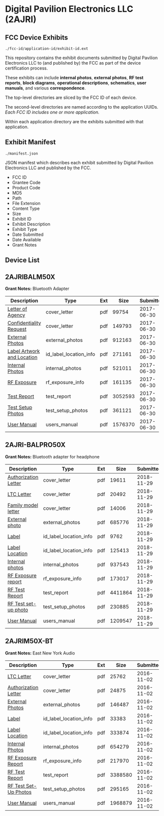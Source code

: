 # Digital Pavilion Electronics LLC (2AJRI)
## FCC Device Exhibits

```
./fcc-id/application-id/exhibit-id.ext
```

This repository contains the exhibit documents submitted by Digital Pavilion Electronics LLC to (and published by) the FCC as part of the device certification process.

These exhibits can include **internal photos**, **external photos**, **RF test reports**, **block diagrams**, **operational descriptions**, **schematics**, **user manuals**, and various **correspondence**.

The top-level directories are sliced by the FCC ID of each device.

The second-level directories are named according to the application UUIDs. *Each FCC ID includes one or more application.*

Within each application directory are the exhibits submitted with that application. 

## Exhibit Manifest

```
./manifest.json
```

JSON manifest which describes each exhibit submitted by Digital Pavilion Electronics LLC and published by the FCC.

- FCC ID
- Grantee Code
- Product Code
- MD5
- Path
- File Extension
- Content Type
- Size
- Exhibit ID
- Exhibit Description
- Exhibit Type
- Date Submitted
- Date Available
- Grant Notes

## Device List
## 2AJRIBALM50X
**Grant Notes:** Bluetooth Adapter

| Description | Type | Ext | Size | Submitted | Available |
| ----------- | ---- | --- | ---- | --------- | --------- |
| [Letter of Agency](2AJRIBALM50X/ced3f803ce708ca3e7e13d8e98f6a850/3445712.pdf) | cover_letter | pdf | 99754 | 2017-06-30 | 2017-06-30 |
| [Confidentiality Request](2AJRIBALM50X/ced3f803ce708ca3e7e13d8e98f6a850/3445713.pdf) | cover_letter | pdf | 149793 | 2017-06-30 | 2017-06-30 |
| [External Photos](2AJRIBALM50X/ced3f803ce708ca3e7e13d8e98f6a850/3445720.pdf) | external_photos | pdf | 912163 | 2017-06-30 | 2017-06-30 |
| [Label Artwork and Location](2AJRIBALM50X/ced3f803ce708ca3e7e13d8e98f6a850/3445721.pdf) | id_label_location_info | pdf | 271161 | 2017-06-30 | 2017-06-30 |
| [Internal Photos](2AJRIBALM50X/ced3f803ce708ca3e7e13d8e98f6a850/3445722.pdf) | internal_photos | pdf | 521011 | 2017-06-30 | 2017-06-30 |
| [RF Exposure](2AJRIBALM50X/ced3f803ce708ca3e7e13d8e98f6a850/3445723.pdf) | rf_exposure_info | pdf | 161135 | 2017-06-30 | 2017-06-30 |
| [Test Report](2AJRIBALM50X/ced3f803ce708ca3e7e13d8e98f6a850/3445718.pdf) | test_report | pdf | 3052593 | 2017-06-30 | 2017-06-30 |
| [Test Setup Photos](2AJRIBALM50X/ced3f803ce708ca3e7e13d8e98f6a850/3445719.pdf) | test_setup_photos | pdf | 361121 | 2017-06-30 | 2017-06-30 |
| [User Manual](2AJRIBALM50X/ced3f803ce708ca3e7e13d8e98f6a850/3445714.pdf) | users_manual | pdf | 1576370 | 2017-06-30 | 2017-06-30 |
## 2AJRI-BALPRO50X
**Grant Notes:** Bluetooth adapter for headphone

| Description | Type | Ext | Size | Submitted | Available |
| ----------- | ---- | --- | ---- | --------- | --------- |
| [Authorization Letter](2AJRI-BALPRO50X/f8576901e8e943b023931258b6430847/4088600.pdf) | cover_letter | pdf | 19611 | 2018-11-29 | 2018-11-29 |
| [LTC Letter](2AJRI-BALPRO50X/f8576901e8e943b023931258b6430847/4088601.pdf) | cover_letter | pdf | 20492 | 2018-11-29 | 2018-11-29 |
| [Family model letter](2AJRI-BALPRO50X/f8576901e8e943b023931258b6430847/4088602.pdf) | cover_letter | pdf | 14006 | 2018-11-29 | 2018-11-29 |
| [External photo](2AJRI-BALPRO50X/f8576901e8e943b023931258b6430847/4088603.pdf) | external_photos | pdf | 685776 | 2018-11-29 | 2018-11-29 |
| [Label](2AJRI-BALPRO50X/f8576901e8e943b023931258b6430847/4088604.pdf) | id_label_location_info | pdf | 9762 | 2018-11-29 | 2018-11-29 |
| [Label Location](2AJRI-BALPRO50X/f8576901e8e943b023931258b6430847/4088605.pdf) | id_label_location_info | pdf | 125413 | 2018-11-29 | 2018-11-29 |
| [Internal photos](2AJRI-BALPRO50X/f8576901e8e943b023931258b6430847/4088606.pdf) | internal_photos | pdf | 937543 | 2018-11-29 | 2018-11-29 |
| [RF Exposure report](2AJRI-BALPRO50X/f8576901e8e943b023931258b6430847/4088608.pdf) | rf_exposure_info | pdf | 173017 | 2018-11-29 | 2018-11-29 |
| [RF Test Report](2AJRI-BALPRO50X/f8576901e8e943b023931258b6430847/4088617.pdf) | test_report | pdf | 4411864 | 2018-11-29 | 2018-11-29 |
| [RF Test set-up photo](2AJRI-BALPRO50X/f8576901e8e943b023931258b6430847/4088618.pdf) | test_setup_photos | pdf | 230885 | 2018-11-29 | 2018-11-29 |
| [User Manual](2AJRI-BALPRO50X/f8576901e8e943b023931258b6430847/4088610.pdf) | users_manual | pdf | 1209547 | 2018-11-29 | 2018-11-29 |
## 2AJRIM50X-BT
**Grant Notes:** East New York Audio

| Description | Type | Ext | Size | Submitted | Available |
| ----------- | ---- | --- | ---- | --------- | --------- |
| [LTC Letter](2AJRIM50X-BT/e5d502ef00f08f8b089f74306dfc3351/3183451.pdf) | cover_letter | pdf | 25762 | 2016-11-02 | 2016-11-02 |
| [Authorization Letter](2AJRIM50X-BT/e5d502ef00f08f8b089f74306dfc3351/3183450.pdf) | cover_letter | pdf | 24875 | 2016-11-02 | 2016-11-02 |
| [External Photos](2AJRIM50X-BT/e5d502ef00f08f8b089f74306dfc3351/3183452.pdf) | external_photos | pdf | 146487 | 2016-11-02 | 2016-11-02 |
| [Label](2AJRIM50X-BT/e5d502ef00f08f8b089f74306dfc3351/3183453.pdf) | id_label_location_info | pdf | 33383 | 2016-11-02 | 2016-11-02 |
| [Label Location](2AJRIM50X-BT/e5d502ef00f08f8b089f74306dfc3351/3183454.pdf) | id_label_location_info | pdf | 333874 | 2016-11-02 | 2016-11-02 |
| [Internal Photos](2AJRIM50X-BT/e5d502ef00f08f8b089f74306dfc3351/3183455.pdf) | internal_photos | pdf | 654279 | 2016-11-02 | 2016-11-02 |
| [RF Exposure Report](2AJRIM50X-BT/e5d502ef00f08f8b089f74306dfc3351/3183457.pdf) | rf_exposure_info | pdf | 217970 | 2016-11-02 | 2016-11-02 |
| [RF Test Report](2AJRIM50X-BT/e5d502ef00f08f8b089f74306dfc3351/3183459.pdf) | test_report | pdf | 3388580 | 2016-11-02 | 2016-11-02 |
| [RF Test Set-Up Photos](2AJRIM50X-BT/e5d502ef00f08f8b089f74306dfc3351/3183460.pdf) | test_setup_photos | pdf | 295165 | 2016-11-02 | 2016-11-02 |
| [User Manual](2AJRIM50X-BT/e5d502ef00f08f8b089f74306dfc3351/3183461.pdf) | users_manual | pdf | 1968879 | 2016-11-02 | 2016-11-02 |
